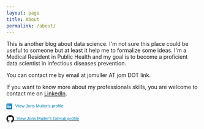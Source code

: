 ```yaml
---
layout: page
title: About
permalink: /about/
---
```


This is another blog about data science. I'm not sure this place could be useful to someone but at least it help me to formalize some ideas. I'm a Medical Resident in Public Health and my goal is to become a proficient data scientist in infectious diseases prevention.

You can contact me by email at jomuller AT jom DOT link.

If you want to know more about my professionals skills, you are welcome to contact me on [LinkedIn](http://fr.linkedin.com/in/jorismuller).

<a href="http://fr.linkedin.com/in/jorismuller" style="text-decoration:none;"><span style="font: 80% Arial,sans-serif; color:#0783B6;"><img src="/assets/logo_linkedin.png" width="20" height="15" alt="View Joris Muller's LinkedIn profile" style="vertical-align:middle;" border="0">&nbsp;View Joris Muller's profile</span></a>

<a href="https://github.com/jomuller">
<span style="font: 80% Arial,sans-serif; color:#0783B6;">
           <img src="/assets/GitHub-Mark-20px.png" width="20" height="20" alt="View Joris Muller's GitHub profile" style="vertical-align:middle;" border="0">      &nbsp;View Joris Muller's GitHub profile</span>
</a>
